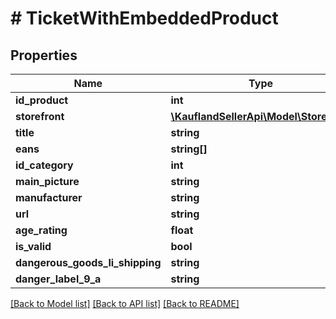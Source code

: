 # # TicketWithEmbeddedProduct

## Properties

Name | Type | Description | Notes
------------ | ------------- | ------------- | -------------
**id_product** | **int** |  |
**storefront** | [**\KauflandSellerApi\Model\Storefront**](Storefront.md) |  |
**title** | **string** |  |
**eans** | **string[]** |  |
**id_category** | **int** |  |
**main_picture** | **string** |  |
**manufacturer** | **string** |  |
**url** | **string** |  |
**age_rating** | **float** |  |
**is_valid** | **bool** |  |
**dangerous_goods_li_shipping** | **string** |  |
**danger_label_9_a** | **string** |  |

[[Back to Model list]](../../README.md#models) [[Back to API list]](../../README.md#endpoints) [[Back to README]](../../README.md)
